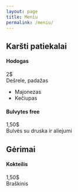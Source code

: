 ```yaml
---
layout: page
title: Meniu
permalink: /meniu/
---
```




## Karšti patiekalai

#### Hodogas 
2$\
Dešrele, padažas
- Majonezas
- Kečiupas 

#### Bulvytes free
1,50$\
Bulvės su druska ir aliejumi

## Gėrimai

#### Kokteilis
1,50$\
Braškinis

